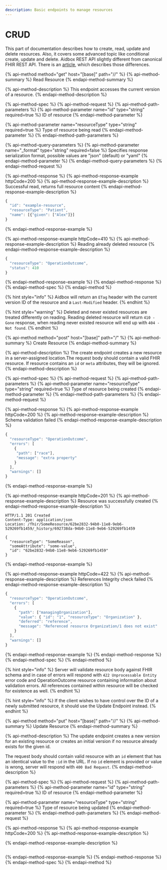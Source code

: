 ```yaml
---
description: Basic endpoints to manage resources
---
```


# CRUD

This part of documentation describes how to create, read, update and delete resources. Also, it covers some advanced topic like conditional create, update and delete. Aidbox REST API slightly different from canonical FHIR REST API. There is an [article](../../basic-concepts/aidbox-vs-fhir.md), which describes those differences.

{% api-method method="get" host="\[base\]" path="/<resourceType>/<id>" %}
{% api-method-summary %}
Read Resource
{% endapi-method-summary %}

{% api-method-description %}
This endpoint accesses the current version of a resource.
{% endapi-method-description %}

{% api-method-spec %}
{% api-method-request %}
{% api-method-path-parameters %}
{% api-method-parameter name="id" type="string" required=true %}
ID of resource
{% endapi-method-parameter %}

{% api-method-parameter name="resourceType" type="string" required=true %}
Type of resource being read
{% endapi-method-parameter %}
{% endapi-method-path-parameters %}

{% api-method-query-parameters %}
{% api-method-parameter name="\_format" type="string" required=false %}
Specifies response serialization format, possible values are "json" \(default\) or "yaml"
{% endapi-method-parameter %}
{% endapi-method-query-parameters %}
{% endapi-method-request %}

{% api-method-response %}
{% api-method-response-example httpCode=200 %}
{% api-method-response-example-description %}
Successful read, returns full resource content
{% endapi-method-response-example-description %}

```javascript
{
  "id": "example-resource",
  "resourceType": "Patient",
  "name": [{"given": ["Alex"]}]
}
```
{% endapi-method-response-example %}

{% api-method-response-example httpCode=410 %}
{% api-method-response-example-description %}
Reading already deleted resource
{% endapi-method-response-example-description %}

```javascript
{
  "resourceType": "OperationOutcome",
  "status": 410
}
```
{% endapi-method-response-example %}
{% endapi-method-response %}
{% endapi-method-spec %}
{% endapi-method %}

{% hint style="info" %}
Aidbox will return an `ETag` header with the current version ID of the resource and a `Last-Modified` header.
{% endhint %}

{% hint style="warning" %}
Deleted and never existed resources are treated differently on reading. Reading deleted resource will return `410 - Gone` response, when reading never existed resource will end up with `404 - Not found`.
{% endhint %}

{% api-method method="post" host="\[base\]" path="/<resourceType>" %}
{% api-method-summary %}
Create Resource
{% endapi-method-summary %}

{% api-method-description %}
The create endpoint creates a new resource in a server-assigned location.The request body should contain a valid FHIR resource. If resource contains an `id` or `meta` attributes, they will be ignored.
{% endapi-method-description %}

{% api-method-spec %}
{% api-method-request %}
{% api-method-path-parameters %}
{% api-method-parameter name="resourceType" type="string" required=true %}
Type of resource being created
{% endapi-method-parameter %}
{% endapi-method-path-parameters %}
{% endapi-method-request %}

{% api-method-response %}
{% api-method-response-example httpCode=200 %}
{% api-method-response-example-description %}
Schema validation failed
{% endapi-method-response-example-description %}

```javascript
{
  "resourceType": "OperationOutcome",
  "errors": [
    {
     "path": ["race"],
     "message": "extra property"
    }
  ],
  "warnings": []
}
```
{% endapi-method-response-example %}

{% api-method-response-example httpCode=201 %}
{% api-method-response-example-description %}
Resource was successfully created
{% endapi-method-response-example-description %}

```http
HTTP/1.1 201 Created
Content-Type: application/json
Location: /fhir/SomeResource/62be2832-94b0-11e8-9eb6-529269fb1459/_history/692738da-94b0-11e8-9eb6-529269fb1459

{
  "resourceType": "SomeReason",
  "someAttribute": "some-value",
  "id": "62be2832-94b0-11e8-9eb6-529269fb1459"
}
```
{% endapi-method-response-example %}

{% api-method-response-example httpCode=422 %}
{% api-method-response-example-description %}
References Integrity check failed
{% endapi-method-response-example-description %}

```javascript
{
  "resourceType": "OperationOutcome",
  "errors": [
    {
      "path": ["managingOrganization"],
      "value": { "id": "1", "resourceType": "Organization" },
      "deferred": "reference",
      "message": "Referenced resource Organization/1 does not exist"
    }
  ],
  "warnings": []
}
```
{% endapi-method-response-example %}
{% endapi-method-response %}
{% endapi-method-spec %}
{% endapi-method %}

{% hint style="info" %}
Server will validate resource body against FHIR schema and in case of errors will respond with `422 Unprocessable Entity` error code and OperationOutcome resource containing information about validation errors. All references contained within resource will be checked for existence as well.
{% endhint %}

{% hint style="info" %}
If the client wishes to have control over the ID of a newly submitted resource, it should use the Update Endpoint instead.
{% endhint %}

{% api-method method="put" host="\[base\]" path="/<resourceType>/<id>" %}
{% api-method-summary %}
Update Resource
{% endapi-method-summary %}

{% api-method-description %}
The update endpoint creates a new version for an existing resource or creates an initial version if no resource already exists for the given id.  
  
The request body should contain valid resource with an `id` element that has an identical value to the `:id` in the URL. If no `id` element is provided or value is wrong, server will respond with `400 Bad Request`.
{% endapi-method-description %}

{% api-method-spec %}
{% api-method-request %}
{% api-method-path-parameters %}
{% api-method-parameter name="id" type="string" required=true %}
ID of resource
{% endapi-method-parameter %}

{% api-method-parameter name="resourceType" type="string" required=true %}
Type of resource being updated
{% endapi-method-parameter %}
{% endapi-method-path-parameters %}
{% endapi-method-request %}

{% api-method-response %}
{% api-method-response-example httpCode=200 %}
{% api-method-response-example-description %}

{% endapi-method-response-example-description %}

```

```
{% endapi-method-response-example %}
{% endapi-method-response %}
{% endapi-method-spec %}
{% endapi-method %}


